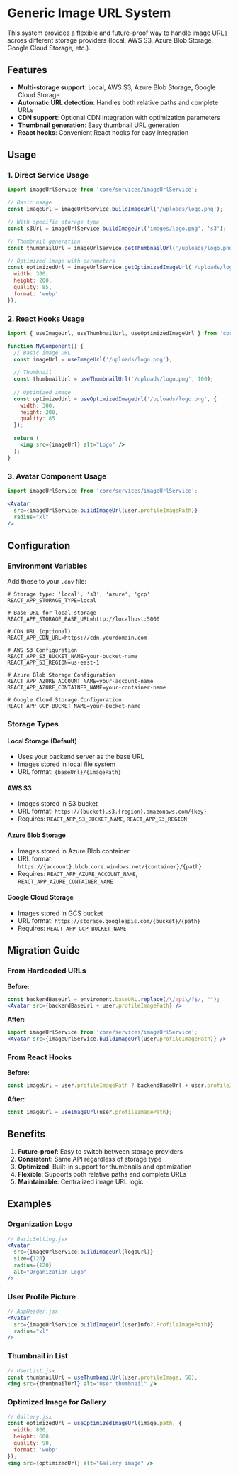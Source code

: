 # Generic Image URL System

This system provides a flexible and future-proof way to handle image URLs across different storage providers (local, AWS S3, Azure Blob Storage, Google Cloud Storage, etc.).

## Features

- **Multi-storage support**: Local, AWS S3, Azure Blob Storage, Google Cloud Storage
- **Automatic URL detection**: Handles both relative paths and complete URLs
- **CDN support**: Optional CDN integration with optimization parameters
- **Thumbnail generation**: Easy thumbnail URL generation
- **React hooks**: Convenient React hooks for easy integration

## Usage

### 1. Direct Service Usage

```jsx
import imageUrlService from 'core/services/imageUrlService';

// Basic usage
const imageUrl = imageUrlService.buildImageUrl('/uploads/logo.png');

// With specific storage type
const s3Url = imageUrlService.buildImageUrl('images/logo.png', 's3');

// Thumbnail generation
const thumbnailUrl = imageUrlService.getThumbnailUrl('/uploads/logo.png', 150);

// Optimized image with parameters
const optimizedUrl = imageUrlService.getOptimizedImageUrl('/uploads/logo.png', {
  width: 300,
  height: 200,
  quality: 85,
  format: 'webp'
});
```

### 2. React Hooks Usage

```jsx
import { useImageUrl, useThumbnailUrl, useOptimizedImageUrl } from 'core/hooks/useImageUrl';

function MyComponent() {
  // Basic image URL
  const imageUrl = useImageUrl('/uploads/logo.png');
  
  // Thumbnail
  const thumbnailUrl = useThumbnailUrl('/uploads/logo.png', 100);
  
  // Optimized image
  const optimizedUrl = useOptimizedImageUrl('/uploads/logo.png', {
    width: 300,
    height: 200,
    quality: 85
  });

  return (
    <img src={imageUrl} alt="Logo" />
  );
}
```

### 3. Avatar Component Usage

```jsx
import imageUrlService from 'core/services/imageUrlService';

<Avatar
  src={imageUrlService.buildImageUrl(user.profileImagePath)}
  radius="xl"
/>
```

## Configuration

### Environment Variables

Add these to your `.env` file:

```env
# Storage type: 'local', 's3', 'azure', 'gcp'
REACT_APP_STORAGE_TYPE=local

# Base URL for local storage
REACT_APP_STORAGE_BASE_URL=http://localhost:5000

# CDN URL (optional)
REACT_APP_CDN_URL=https://cdn.yourdomain.com

# AWS S3 Configuration
REACT_APP_S3_BUCKET_NAME=your-bucket-name
REACT_APP_S3_REGION=us-east-1

# Azure Blob Storage Configuration
REACT_APP_AZURE_ACCOUNT_NAME=your-account-name
REACT_APP_AZURE_CONTAINER_NAME=your-container-name

# Google Cloud Storage Configuration
REACT_APP_GCP_BUCKET_NAME=your-bucket-name
```

### Storage Types

#### Local Storage (Default)
- Uses your backend server as the base URL
- Images stored in local file system
- URL format: `{baseUrl}/{imagePath}`

#### AWS S3
- Images stored in S3 bucket
- URL format: `https://{bucket}.s3.{region}.amazonaws.com/{key}`
- Requires: `REACT_APP_S3_BUCKET_NAME`, `REACT_APP_S3_REGION`

#### Azure Blob Storage
- Images stored in Azure Blob container
- URL format: `https://{account}.blob.core.windows.net/{container}/{path}`
- Requires: `REACT_APP_AZURE_ACCOUNT_NAME`, `REACT_APP_AZURE_CONTAINER_NAME`

#### Google Cloud Storage
- Images stored in GCS bucket
- URL format: `https://storage.googleapis.com/{bucket}/{path}`
- Requires: `REACT_APP_GCP_BUCKET_NAME`

## Migration Guide

### From Hardcoded URLs

**Before:**
```jsx
const backendBaseUrl = enviroment.baseURL.replace(/\/api\/?$/, "");
<Avatar src={backendBaseUrl + user.profileImagePath} />
```

**After:**
```jsx
import imageUrlService from 'core/services/imageUrlService';
<Avatar src={imageUrlService.buildImageUrl(user.profileImagePath)} />
```

### From React Hooks

**Before:**
```jsx
const imageUrl = user.profileImagePath ? backendBaseUrl + user.profileImagePath : undefined;
```

**After:**
```jsx
const imageUrl = useImageUrl(user.profileImagePath);
```

## Benefits

1. **Future-proof**: Easy to switch between storage providers
2. **Consistent**: Same API regardless of storage type
3. **Optimized**: Built-in support for thumbnails and optimization
4. **Flexible**: Supports both relative paths and complete URLs
5. **Maintainable**: Centralized image URL logic

## Examples

### Organization Logo
```jsx
// BasicSetting.jsx
<Avatar
  src={imageUrlService.buildImageUrl(logoUrl)}
  size={120}
  radius={120}
  alt="Organization Logo"
/>
```

### User Profile Picture
```jsx
// AppHeader.jsx
<Avatar
  src={imageUrlService.buildImageUrl(userInfo?.ProfileImagePath)}
  radius="xl"
/>
```

### Thumbnail in List
```jsx
// UserList.jsx
const thumbnailUrl = useThumbnailUrl(user.profileImage, 50);
<img src={thumbnailUrl} alt="User thumbnail" />
```

### Optimized Image for Gallery
```jsx
// Gallery.jsx
const optimizedUrl = useOptimizedImageUrl(image.path, {
  width: 800,
  height: 600,
  quality: 90,
  format: 'webp'
});
<img src={optimizedUrl} alt="Gallery image" />
``` 